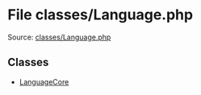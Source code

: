 File classes/Language.php
=========

Source: [classes/Language.php](https://github.com/PrestaShop/PrestaShop/blob/1.6.0.3/classes/Language.php)


Classes
-------

* [LanguageCore](class.LanguageCore.md)

